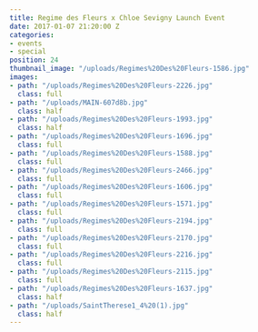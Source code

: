 ```yaml
---
title: Regime des Fleurs x Chloe Sevigny Launch Event
date: 2017-01-07 21:20:00 Z
categories:
- events
- special
position: 24
thumbnail_image: "/uploads/Regimes%20Des%20Fleurs-1586.jpg"
images:
- path: "/uploads/Regimes%20Des%20Fleurs-2226.jpg"
  class: full
- path: "/uploads/MAIN-607d8b.jpg"
  class: half
- path: "/uploads/Regimes%20Des%20Fleurs-1993.jpg"
  class: half
- path: "/uploads/Regimes%20Des%20Fleurs-1696.jpg"
  class: full
- path: "/uploads/Regimes%20Des%20Fleurs-1588.jpg"
  class: full
- path: "/uploads/Regimes%20Des%20Fleurs-2466.jpg"
  class: full
- path: "/uploads/Regimes%20Des%20Fleurs-1606.jpg"
  class: full
- path: "/uploads/Regimes%20Des%20Fleurs-1571.jpg"
  class: full
- path: "/uploads/Regimes%20Des%20Fleurs-2194.jpg"
  class: full
- path: "/uploads/Regimes%20Des%20Fleurs-2170.jpg"
  class: full
- path: "/uploads/Regimes%20Des%20Fleurs-2216.jpg"
  class: full
- path: "/uploads/Regimes%20Des%20Fleurs-2115.jpg"
  class: full
- path: "/uploads/Regimes%20Des%20Fleurs-1637.jpg"
  class: half
- path: "/uploads/SaintTherese1_4%20(1).jpg"
  class: half
---
```



